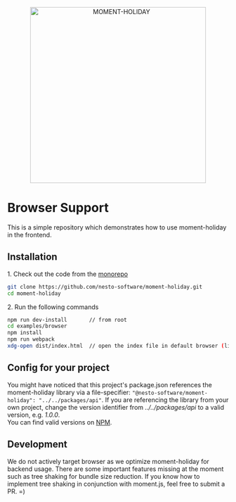 <p align="center">
  <img alt="MOMENT-HOLIDAY" width="400px" src="https://raw.githubusercontent.com/nesto-software/moment-holiday/master/docs/assets/images/moment-holiday.png" />
</p>

# Browser Support
This is a simple repository which demonstrates how to use moment-holiday in the frontend.

## Installation

<span>1. Check out the code from the [monorepo](https://github.com/nesto-software/moment-holiday)</span>

```bash
git clone https://github.com/nesto-software/moment-holiday.git
cd moment-holiday
```

<span>2. Run the following commands</span>

```bash
npm run dev-install       // from root
cd examples/browser
npm install
npm run webpack
xdg-open dist/index.html  // open the index file in default browser (linux only)
```

## Config for your project
You might have noticed that this project's package.json references the moment-holiday library via a file-specifier: `"@nesto-software/moment-holiday": "../../packages/api"`.
If you are referencing the library from your own project, change the version identifier from *../../packages/api* to a valid version, e.g. *1.0.0*.   
You can find valid versions on [NPM](https://www.npmjs.com/package/@nesto-software/moment-holiday?activeTab=versions).

## Development
We do not actively target browser as we optimize moment-holiday for backend usage.
There are some important features missing at the moment such as tree shaking for bundle size reduction.
If you know how to implement tree shaking in conjunction with moment.js, feel free to submit a PR. =)
